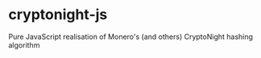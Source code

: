 # cryptonight-js
Pure JavaScript realisation of Monero's (and others) CryptoNight hashing algorithm
